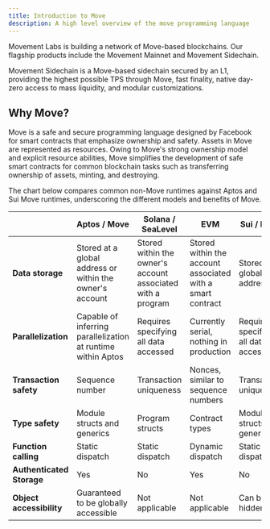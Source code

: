```yaml
---
title: Introduction to Move
description: A high level overview of the move programming language
---
```


Movement Labs is building a network of Move-based blockchains. Our flagship products include the Movement Mainnet and Movement Sidechain.

Movement Sidechain is a Move-based sidechain secured by an L1, providing the highest possible TPS through Move, fast finality, native day-zero access to mass liquidity, and modular customizations.

<!-- > ⚠️ This documentation provides a high level intro to the vision. The [white paper](https://www.movementnetwork.xyz/whitepaper/movement-whitepaper_en.pdf) goes into more details on some of the presented solutions. -->

## Why Move?

Move is a safe and secure programming language designed by Facebook for smart contracts that emphasize ownership and safety. Assets in Move are represented as resources. Owing to Move's strong ownership model and explicit resource abilities, Move simplifies the development of safe smart contracts for common blockchain tasks such as transferring ownership of assets, minting, and destroying. 

The chart below compares common non-Move runtimes against Aptos and Sui Move runtimes, underscoring the different models and benefits of Move.

|                        | Aptos / Move                                     | Solana / SeaLevel                                   | EVM                                           | Sui / Move                              |
|------------------------|--------------------------------------------------|-----------------------------------------------------|-----------------------------------------------|------------------------------------------|
| **Data storage**       | Stored at a global address or within the owner's account | Stored within the owner's account associated with a program | Stored within the account associated with a smart contract | Stored at a global address              |
| **Parallelization**    | Capable of inferring parallelization at runtime within Aptos | Requires specifying all data accessed               | Currently serial, nothing in production       | Requires specifying all data accessed    |
| **Transaction safety** | Sequence number                                   | Transaction uniqueness                              | Nonces, similar to sequence numbers           | Transaction uniqueness                    |
| **Type safety**        | Module structs and generics                       | Program structs                                     | Contract types                                | Module structs and generics               |
| **Function calling**   | Static dispatch                                   | Static dispatch                                     | Dynamic dispatch                              | Static dispatch                           |
| **Authenticated Storage** | Yes                                          | No                                                  | Yes                                           | No                                        |
| **Object accessibility** | Guaranteed to be globally accessible            | Not applicable                                      | Not applicable                                | Can be hidden                             |


